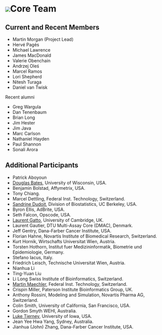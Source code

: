 # ![](/images/icons/magnifier.gif)Core Team

## Current and Recent Members

* Martin Morgan (Project Lead)
* Herv&eacute; Pag&egrave;s
* Michael Lawrence
* James MacDonald
* Valerie Obenchain
* Andrzej Ole&#347;
* Marcel Ramos
* Lori Shepherd
* Nitesh Turaga
* Daniel van Twisk

Recent alumni

* Greg Wargula
* Dan Tenenbaum
* Brian Long
* Jim Hester
* Jim Java
* Marc Carlson
* Nathaniel Hayden
* Paul Shannon
* Sonali Arora

## Additional Participants

* Patrick Aboyoun
* [Douglas Bates](http://www.stat.wisc.edu/~bates/), University of Wisconsin,
  USA.
* Benjamin Bolstad, Affymetrix, USA.
* Tony Chiang.
* Marcel Dettling, Federal Inst. Technology, Switzerland.
* [Sandrine Dudoit](http://www.stat.berkeley.edu/~sandrine), Division of
  Biostatistics, UC Berkeley, USA.
* Byron Ellis, AdBrite, USA.
* Seth Falcon, Opscode, USA.
* [Laurent Gatto](http://proteome.sysbiol.cam.ac.uk/lgatto/), University of Cambridge, UK.
* Laurent Gautier, DTU Multi-Assay Core (DMAC), Denmark.
* Jeff Gentry, Dana-Farber Cancer Institute, USA.
* Florian Hahne, Novartis Institute of Biomedical Research, Switzerland.
* Kurt Hornik, Wirtschafts Universitat Wien, Austria.
* Torsten Hothorn, Institut fuer Medizininformatik, Biometrie und
  Epidemiologie, Germany.
* Stefano Iacus, Italy.
* Friedrich Leisch, Technische Universitat Wien, Austria.
* Nianhua Li
* Ting-Yuan Liu
* Li Long Swiss Institute of Bioinformatics, Switzerland.
* [Martin Maechler](http://stat.ethz.ch/~maechler), Federal
  Inst. Technology, Switzerland.
* Crispin Miller, Paterson Institute Bioinformatics Group, UK.
* Anthony Rossini, Modeling and Simulation, Novartis Pharma AG,
  Switzerland.
* Colin Smith, University of California, San Francisco, USA.
* Gordon Smyth WEHI, Australia.
* [Luke Tierney](http://www.stat.uiowa.edu/~luke/), University of
  Iowa, USA.
* Jean Yee Hwa Yang, Sydney, Australia.
* Jianhua (John) Zhang, Dana-Farber Cancer Institute, USA.
